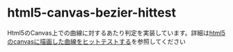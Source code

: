 html5-canvas-bezier-hittest
===========================

Html5のCanvas上での曲線に対するあたり判定を実装しています。詳細は<a href='http://my-clip-devdiary.blogspot.jp/2014/01/html5canvas.html'>html5のcanvasに描画した曲線をヒットテストする</a>を参照してください
